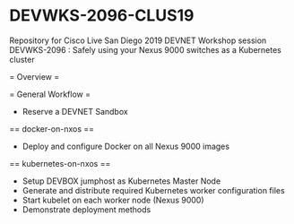# DEVWKS-2096-CLUS19

Repository for Cisco Live San Diego 2019 DEVNET Workshop session DEVWKS-2096 : Safely using your Nexus 9000 switches as a Kubernetes cluster

= Overview =

= General Workflow =

* Reserve a DEVNET Sandbox

== docker-on-nxos ==

* Deploy and configure Docker on all Nexus 9000 images

== kubernetes-on-nxos ==

* Setup DEVBOX jumphost as Kubernetes Master Node
* Generate and distribute required Kubernetes worker configuration files
* Start kubelet on each worker node (Nexus 9000)
* Demonstrate deployment methods

